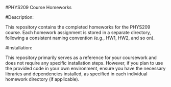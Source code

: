 #PHYS209 Course Homeworks

#Description:

This repository contains the completed homeworks for the PHYS209 course. Each homework assignment is stored in a separate directory, following a consistent naming convention (e.g., HW1, HW2, and so on).

#Installation:

This repository primarily serves as a reference for your coursework and does not require any specific installation steps. However, if you plan to use the provided code in your own environment, ensure you have the necessary libraries and dependencies installed, as specified in each individual homework directory (if applicable).
